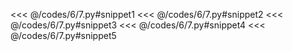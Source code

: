 <<< @/codes/6/7.py#snippet1
<<< @/codes/6/7.py#snippet2
<<< @/codes/6/7.py#snippet3
<<< @/codes/6/7.py#snippet4
<<< @/codes/6/7.py#snippet5
